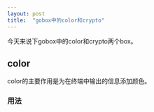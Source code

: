 ```yaml
---
layout: post
title:  "gobox中的color和crypto"
---
```


今天来说下gobox中的color和crypto两个box。

## color

color的主要作用是为在终端中输出的信息添加颜色。

### 用法
